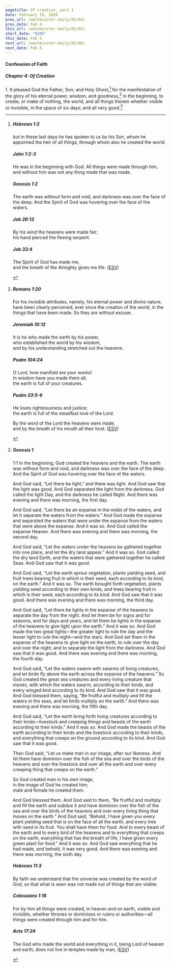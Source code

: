 ```yaml
---
pagetitle: Of creation, part 1
date: February 19, 2020
prev_url: /westminster-daily/02/04/
prev_date: Feb 4
this_url: /westminster-daily/02/05/
short_date: "0205"
this_date: Feb 5
next_url: /westminster-daily/02/06/
next_date: Feb 6
---
```


#### Confession of Faith

##### Chapter 4: Of Creation

1\. It pleased God the Father, Son, and Holy Ghost,[^fnref:wcf1] for the manifestation of the glory of his eternal power, wisdom, and goodness,[^fnref:wcf2] in the beginning, to create, or make of nothing, the world, and all things therein whether visible or invisible, in the space of six days; and all very good.[^fnref:wcf3]

[^fnref:wcf1]: <div class="esv"><h5>Hebrews 1:2</h5> <div class="esv-text"><p id="p58001002.01-1">but in these last days he has spoken to us by his Son, whom he appointed the heir of all things, through whom also he created the world.</p> </div><h5>John 1:2-3</h5> <div class="esv-text"><p id="p43001002.01-2">He was in the beginning with God. All things were made through him, and without him was not any thing made that was made.</p> </div><h5>Genesis 1:2</h5> <div class="esv-text"><p id="p01001002.01-3">The earth was without form and void, and darkness was over the face of the deep. And the Spirit of God was hovering over the face of the waters.</p> </div><h5>Job 26:13</h5> <div class="esv-text"><div class="block-indent"> <p class="line-group" id="p18026013.01-4">By his wind the heavens were made fair;<br /> <span class="indent"></span>his hand pierced the fleeing serpent.</p> </div> </div><h5>Job 33:4</h5> <div class="esv-text"><div class="block-indent"> <p class="line-group" id="p18033004.01-5">The Spirit of God has made me,<br /> <span class="indent"></span>and the breath of the Almighty gives me life.  (<a href="http://www.esv.org" class="copyright">ESV</a>)</p> </div> </div> </div>

[^fnref:wcf2]: <div class="esv"><h5>Romans 1:20</h5> <div class="esv-text"><p id="p45001020.01-1">For his invisible attributes, namely, his eternal power and divine nature, have been clearly perceived, ever since the creation of the world, in the things that have been made. So they are without excuse.</p> </div><h5>Jeremiah 10:12</h5> <div class="esv-text"><div class="block-indent"> <p class="line-group" id="p24010012.01-2">It is he who made the earth by his power,<br /> <span class="indent"></span>who established the world by his wisdom,<br /> <span class="indent"></span>and by his understanding stretched out the heavens.</p> </div> </div><h5>Psalm 104:24</h5> <div class="esv-text"><div class="block-indent"> <p class="line-group" id="p19104024.01-3">O <span class="small-caps">Lord</span>, how manifold are your works!<br /> <span class="indent"></span>In wisdom have you made them all;<br /> <span class="indent"></span>the earth is full of your creatures.</p> </div> </div><h5>Psalm 33:5-6</h5> <div class="esv-text"><div class="block-indent"> <p class="line-group" id="p19033005.01-4">He loves righteousness and justice;<br /> <span class="indent"></span>the earth is full of the steadfast love of the <span class="small-caps">Lord</span>.</p>  <p class="line-group" id="p19033006.01-4">By the word of the <span class="small-caps">Lord</span> the heavens were made,<br /> <span class="indent"></span>and by the breath of his mouth all their host.  (<a href="http://www.esv.org" class="copyright">ESV</a>)</p> </div> </div> </div>

[^fnref:wcf3]: <div class="esv"><h5>Genesis 1</h5> <div class="esv-text"> <p class="chapter-first" id="p01001001.06-1"><span class="chapter-num" id="v01001001-1">1:1&nbsp;</span>In the beginning, God created the heavens and the earth. The earth was without form and void, and darkness was over the face of the deep. And the Spirit of God was hovering over the face of the waters.</p>  <p id="p01001003.01-1">And God said, &#8220;Let there be light,&#8221; and there was light. And God saw that the light was good. And God separated the light from the darkness. God called the light Day, and the darkness he called Night. And there was evening and there was morning, the first day.</p>  <p id="p01001006.01-1">And God said, &#8220;Let there be an expanse in the midst of the waters, and let it separate the waters from the waters.&#8221; And God made the expanse and separated the waters that were under the expanse from the waters that were above the expanse. And it was so. And God called the expanse Heaven. And there was evening and there was morning, the second day.</p>  <p id="p01001009.01-1">And God said, &#8220;Let the waters under the heavens be gathered together into one place, and let the dry land appear.&#8221; And it was so. God called the dry land Earth, and the waters that were gathered together he called Seas. And God saw that it was good.</p>  <p id="p01001011.01-1">And God said, &#8220;Let the earth sprout vegetation, plants yielding seed, and fruit trees bearing fruit in which is their seed, each according to its kind, on the earth.&#8221; And it was so. The earth brought forth vegetation, plants yielding seed according to their own kinds, and trees bearing fruit in which is their seed, each according to its kind. And God saw that it was good. And there was evening and there was morning, the third day.</p>  <p id="p01001014.01-1">And God said, &#8220;Let there be lights in the expanse of the heavens to separate the day from the night. And let them be for signs and for seasons, and for days and years, and let them be lights in the expanse of the heavens to give light upon the earth.&#8221; And it was so. And God made the two great lights&#8212;the greater light to rule the day and the lesser light to rule the night&#8212;and the stars. And God set them in the expanse of the heavens to give light on the earth, to rule over the day and over the night, and to separate the light from the darkness. And God saw that it was good. And there was evening and there was morning, the fourth day.</p>  <p id="p01001020.01-1">And God said, &#8220;Let the waters swarm with swarms of living creatures, and let birds fly above the earth across the expanse of the heavens.&#8221; So God created the great sea creatures and every living creature that moves, with which the waters swarm, according to their kinds, and every winged bird according to its kind. And God saw that it was good. And God blessed them, saying, &#8220;Be fruitful and multiply and fill the waters in the seas, and let birds multiply on the earth.&#8221; And there was evening and there was morning, the fifth day.</p>  <p id="p01001024.01-1">And God said, &#8220;Let the earth bring forth living creatures according to their kinds&#8212;livestock and creeping things and beasts of the earth according to their kinds.&#8221; And it was so. And God made the beasts of the earth according to their kinds and the livestock according to their kinds, and everything that creeps on the ground according to its kind. And God saw that it was good.</p>  <p id="p01001026.01-1">Then God said, &#8220;Let us make man in our image, after our likeness. And let them have dominion over the fish of the sea and over the birds of the heavens and over the livestock and over all the earth and over every creeping thing that creeps on the earth.&#8221;</p>  <div class="block-indent"> <p class="line-group" id="p01001027.01-1">So God created man in his own image,<br /> <span class="indent"></span>in the image of God he created him;<br /> <span class="indent"></span>male and female he created them.</p> </div>  <p id="p01001028.01-1">And God blessed them. And God said to them, &#8220;Be fruitful and multiply and fill the earth and subdue it and have dominion over the fish of the sea and over the birds of the heavens and over every living thing that moves on the earth.&#8221; And God said, &#8220;Behold, I have given you every plant yielding seed that is on the face of all the earth, and every tree with seed in its fruit. You shall have them for food. And to every beast of the earth and to every bird of the heavens and to everything that creeps on the earth, everything that has the breath of life, I have given every green plant for food.&#8221; And it was so. And God saw everything that he had made, and behold, it was very good. And there was evening and there was morning, the sixth day.</p> </div><h5>Hebrews 11:3</h5> <div class="esv-text"><p id="p58011003.01-2">By faith we understand that the universe was created by the word of God, so that what is seen was not made out of things that are visible.</p> </div><h5>Colossians 1:16</h5> <div class="esv-text"><p id="p51001016.01-3">For by him all things were created, in heaven and on earth, visible and invisible, whether thrones or dominions or rulers or authorities&#8212;all things were created through him and for him.</p> </div><h5>Acts 17:24</h5> <div class="esv-text"><p id="p44017024.01-4">The God who made the world and everything in it, being Lord of heaven and earth, does not live in temples made by man,  (<a href="http://www.esv.org" class="copyright">ESV</a>)</p> </div> </div>

